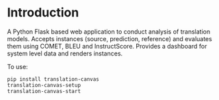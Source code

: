 # Introduction

A Python Flask based web application to conduct analysis of translation models. Accepts instances (source, prediction, reference) and evaluates them using COMET, BLEU and InstructScore. Provides a dashboard for system level data and renders instances. 

To use:
  ```
  pip install translation-canvas
  translation-canvas-setup
  translation-canvas-start
  ```
